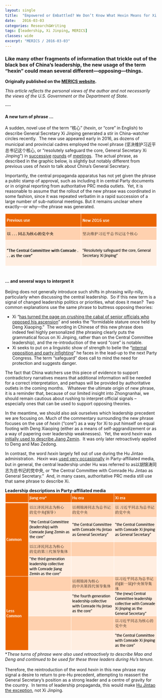 ```yaml
---
layout: single
title:  "Empowered or Embattled? We Don’t Know What Hexin Means for Xi Jinping3"
date:   2016-03-03
categories: Research&Writing
tags: [leadership, Xi Jinping, MERICS]
classes: wide
excerpt: "MERICS / 2016-03-03"
---
```

### Like many other fragments of information that trickle out of the black box of China’s leadership, the new usage of the term “hexin” could mean several different—opposing—things.


**Originally published on the [MERICS website](https://blog.merics.org/en/blog-post/2016/03/03/empowered-or-embattled-we-dont-know-what-hexin-means-for-xi-jinping/).**


*This article reflects the personal views of the author
 and not necessarily the views of the U.S. Government or the Department
of State.*
<br>



--- <br>


#### A new turn of phrase &hellip;

A sudden, novel use of the term “核心” (*hexin*,
 or “core” in English) to describe General Secretary Xi Jinping
generated a stir in China-watcher circles recently.  The new use
appeared early in 2016, as dozens of municipal and provincial cadres
employed the novel phrase (坚决维护习近平总书记这个核心, or “resolutely safeguard the
core, General Secretary Xi Jinping”) in [successive](http://news.xinhuanet.com/local/2016-02/01/c_1117954713.htm) [rounds](http://www.gz.xinhuanet.com/2016-02/04/c_1117987523.htm) of [meetings](http://news.ifeng.com/a/20160131/47307703_0.shtml).  The actual phrase, as described in the graphic below, is slightly but notably different from previous uses of *hexin* to talk about China’s General Secretary.


Importantly, the central propaganda apparatus has not yet given the
phrase a public stamp of approval, such as including it in central Party
 documents or in original reporting from authoritative PRC media
outlets.  Yet, it is reasonable to assume that the rollout of the new
phrase was coordinated in some fashion, since it was repeated verbatim
in a rapid succession of a large number of sub-national meetings. But
it remains unclear where exactly—or why—the phrase was generated. <br/>

![empowered1](/media/empowered1.png)
<br>
<br>


#### &hellip; and several ways to interpret it


Beijing does not generally introduce such shifts in phrasing
willy-nilly, particularly when discussing the central leadership.  So if
 this new term is a signal of changed leadership politics or priorities,
 what does it mean?  Two common explanations use the same phrase to
buttress opposing theories:
* Xi “[has turned the page on crushing the cabal of senior officials who opposed his ascension](http://www.nytimes.com/2016/02/05/world/asia/china-president-xi-jinping-core.html?_r=2)”
 and seeks the “formidable stature once held by Deng Xiaoping.”  The
wording in Chinese of this new phrase does indeed feel highly
personalized (the phrasing clearly puts the grammatical focus on Xi
Jinping, rather than on the Central Committee leadership), and the
re-introduction of the word “core” is notable.
* Xi seeks to put on a linguistic show of strength to belie the “[internal opposition and party infighting](http://www.bloomberg.com/news/articles/2016-02-02/push-to-elevate-xi-s-party-status-could-shape-china-s-leadership)”
 he faces in the lead-up to the next Party Congress. The term
“safeguard” does call to mind the need for protection and suggests
danger.




The fact that China watchers use this piece of
evidence to support contradictory narratives means that additional
information will be needed for a correct interpretation, and perhaps
will be provided by authoritative outlets in the coming months.  
Whatever the ultimate origin of new phrase, it is a reminder that,
because of our limited insight into Zhongnanhai, we should remain
cautious about rushing to interpret official signals – especially ones that can be used to support opposing theories.


In the meantime, we should also ask ourselves which leadership
precedent we are focusing on. Much of the commentary surrounding the new
 phrase focuses on the use of *hexin* (“core”) as a way for Xi to
put himself on equal footing with Deng Xiaoping (either as a means of
self-aggrandizement or as a way of papering over leadership
weaknesses).  Yet, the word *hexin* was [initially used to describe Jiang Zemin](http://chinainstitute.anu.edu.au/morrison/morrison61.pdf).  It was only later retroactively applied to Deng and Mao Zedong.


 In contrast, the word *hexin* largely fell out of use during the Hu Jintao administration.  *Hexin* was [used very occasionally](http://www.qstheory.cn/tbzt/sqjlz/zgtsshzywh/zyllwz/201201/t20120112_134586.htm) in
 Party-affiliated media, but in general, the central leadership under Hu
 was referred to as以胡锦涛同志为总书记的党中央, or “the Central Committee with
Comrade Hu Jintao as General Secretary.”  And, in many cases,
authoritative PRC media still use that same phrase to describe Xi.


**Leadership descriptions in Party-affiliated media**
![empowered2](/media/empowered2.png)<br/>
\**These turns of phrase were also used retroactively to describe Mao and
Deng and continued to be used for these three leaders during Hu&rsquo;s
tenure.*
<br/>
<br/>
Therefore, the reintroduction of the word *hexin* in
 this new phrase may signal a desire to return to pre-Hu precedent,
attempting to reassert the General Secretary’s position as a strong
leader and a centre of gravity for the country.  In terms of leadership
propaganda, this would make [Hu Jintao the exception](http://cpc.people.com.cn/GB/64093/95111/95113/10024144.html), not Xi Jinping.
